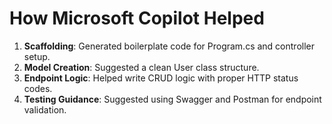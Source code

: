 # How Microsoft Copilot Helped

1. **Scaffolding**: Generated boilerplate code for Program.cs and controller setup.
1. **Model Creation**: Suggested a clean User class structure.
1. **Endpoint Logic**: Helped write CRUD logic with proper HTTP status codes.
1. **Testing Guidance**: Suggested using Swagger and Postman for endpoint validation.